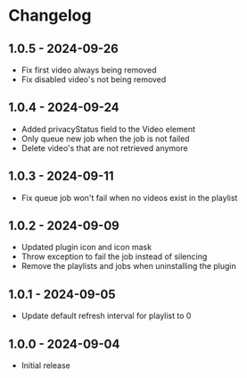 # Changelog

## 1.0.5 - 2024-09-26
- Fix first video always being removed
- Fix disabled video's not being removed

## 1.0.4 - 2024-09-24

- Added privacyStatus field to the Video element
- Only queue new job when the job is not failed
- Delete video's that are not retrieved anymore

## 1.0.3 - 2024-09-11

- Fix queue job won't fail when no videos exist in the playlist

## 1.0.2 - 2024-09-09

- Updated plugin icon and icon mask
- Throw exception to fail the job instead of silencing
- Remove the playlists and jobs when uninstalling the plugin

## 1.0.1 - 2024-09-05

- Update default refresh interval for playlist to 0 

## 1.0.0 - 2024-09-04

- Initial release

